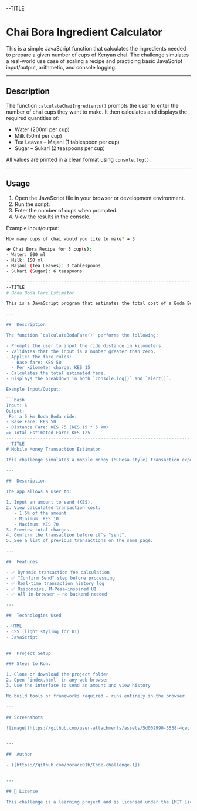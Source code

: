 
--TITLE
# Chai Bora Ingredient Calculator 

This is a simple JavaScript function that calculates the ingredients needed to prepare a given number of cups of Kenyan chai. The challenge simulates a real-world use case of scaling a recipe and practicing basic JavaScript input/output, arithmetic, and console logging.

---

##  Description

The function `calculateChaiIngredients()` prompts the user to enter the number of chai cups they want to make. It then calculates and displays the required quantities of:

- Water (200ml per cup)
- Milk (50ml per cup)
- Tea Leaves – Majani (1 tablespoon per cup)
- Sugar – Sukari (2 teaspoons per cup)

All values are printed in a clean format using `console.log()`.

---

##  Usage

1. Open the JavaScript file in your browser or development environment.
2. Run the script.
3. Enter the number of cups when prompted.
4. View the results in the console.

Example input/output:

```bash
How many cups of chai would you like to make? → 3

🫖 Chai Bora Recipe for 3 cup(s):
- Water: 600 ml
- Milk: 150 ml
- Majani (Tea Leaves): 3 tablespoons
- Sukari (Sugar): 6 teaspoons

---------------------------------------------------------------------------------------------------------------------------------------------------------------------------------------------------------------
--TITLE
# Boda Boda Fare Estimator 

This is a JavaScript program that estimates the total cost of a Boda Boda ride based on the distance in kilometers provided by the user. It's a simple but practical challenge that demonstrates user input handling, arithmetic calculations, conditional logic, and console/alert output.

---

##  Description

The function `calculateBodaFare()` performs the following:

- Prompts the user to input the ride distance in kilometers.
- Validates that the input is a number greater than zero.
- Applies the fare rules:
  - Base fare: KES 50
  - Per kilometer charge: KES 15
- Calculates the total estimated fare.
- Displays the breakdown in both `console.log()` and `alert()`.

Example Input/Output:

```bash
Input: 5
Output:
 For a 5 km Boda Boda ride:
- Base Fare: KES 50
- Distance Fare: KES 75 (KES 15 * 5 km)
=> Total Estimated Fare: KES 125
----------------------------------------------------------------------------------------------------------------------------------------------------------------------------------------------------------------
--TITLE
# Mobile Money Transaction Estimator 

This challenge simulates a mobile money (M-Pesa-style) transaction experience using JavaScript. It calculates transaction fees based on user input, confirms before sending, and tracks a history of all transactions made during a session. The project mimics key features of real mobile money platforms in a simple, browser-based environment.

---

##  Description

The app allows a user to:

1. Input an amount to send (KES).
2. View calculated transaction cost:
   - 1.5% of the amount
   - Minimum: KES 10
   - Maximum: KES 70
3. Preview total charges.
4. Confirm the transaction before it’s "sent".
5. See a list of previous transactions on the same page.

---

##  Features

- ✅ Dynamic transaction fee calculation
- ✅ "Confirm Send" step before processing
- ✅ Real-time transaction history log
- ✅ Responsive, M-Pesa–inspired UI
- ✅ All in-browser — no backend needed

---

##  Technologies Used

- HTML
- CSS (light styling for UI)
- JavaScript
---

##  Project Setup

### Steps to Run:

1. Clone or download the project folder
2. Open `index.html` in any web browser
3. Use the interface to send an amount and view history

No build tools or frameworks required — runs entirely in the browser.

---

## Screenshots

![image](https://github.com/user-attachments/assets/5d002990-3538-4cec-a35b-3241ec066af2)


---

##  Author

- ([https://github.com/horace01b/Code-challenge-1])


---

## 🪪 License

This challenge is a learning project and is licensed under the [MIT License](https://opensource.org/licenses/MIT).

